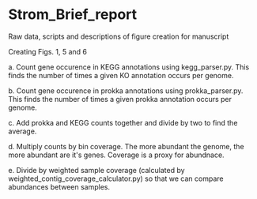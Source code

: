 # Strom_Brief_report
Raw data, scripts and descriptions of figure creation for manuscript

Creating Figs. 1, 5 and 6

a. Count gene occurence in KEGG annotations using kegg_parser.py. This finds the number of times a given KO annotation occurs per genome.

b. Count gene occurence in prokka annotations using prokka_parser.py. This finds the number of times a given prokka annotation occurs per genome.

c. Add prokka and KEGG counts together and divide by two to find the average.

d. Multiply counts by bin coverage. The more abundant the genome, the more abundant are it's genes. Coverage is a proxy for abundnace.

e. Divide by weighted sample coverage (calculated by weighted_contig_coverage_calculator.py) so that we can compare abundances between samples.
